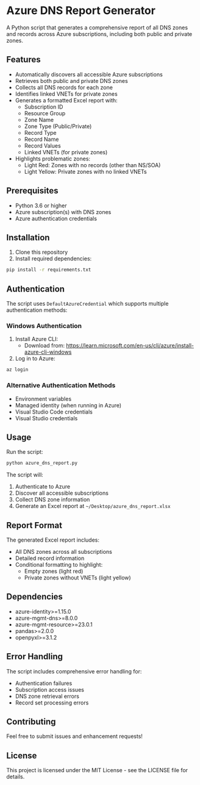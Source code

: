 # Azure DNS Report Generator

A Python script that generates a comprehensive report of all DNS zones and records across Azure subscriptions, including both public and private zones.

## Features

- Automatically discovers all accessible Azure subscriptions
- Retrieves both public and private DNS zones
- Collects all DNS records for each zone
- Identifies linked VNETs for private zones
- Generates a formatted Excel report with:
  - Subscription ID
  - Resource Group
  - Zone Name
  - Zone Type (Public/Private)
  - Record Type
  - Record Name
  - Record Values
  - Linked VNETs (for private zones)
- Highlights problematic zones:
  - Light Red: Zones with no records (other than NS/SOA)
  - Light Yellow: Private zones with no linked VNETs

## Prerequisites

- Python 3.6 or higher
- Azure subscription(s) with DNS zones
- Azure authentication credentials

## Installation

1. Clone this repository
2. Install required dependencies:
```bash
pip install -r requirements.txt
```

## Authentication

The script uses `DefaultAzureCredential` which supports multiple authentication methods:

### Windows Authentication
1. Install Azure CLI:
   - Download from: https://learn.microsoft.com/en-us/cli/azure/install-azure-cli-windows
2. Log in to Azure:
```powershell
az login
```

### Alternative Authentication Methods
- Environment variables
- Managed identity (when running in Azure)
- Visual Studio Code credentials
- Visual Studio credentials

## Usage

Run the script:
```bash
python azure_dns_report.py
```

The script will:
1. Authenticate to Azure
2. Discover all accessible subscriptions
3. Collect DNS zone information
4. Generate an Excel report at `~/Desktop/azure_dns_report.xlsx`

## Report Format

The generated Excel report includes:
- All DNS zones across all subscriptions
- Detailed record information
- Conditional formatting to highlight:
  - Empty zones (light red)
  - Private zones without VNETs (light yellow)

## Dependencies

- azure-identity>=1.15.0
- azure-mgmt-dns>=8.0.0
- azure-mgmt-resource>=23.0.1
- pandas>=2.0.0
- openpyxl>=3.1.2

## Error Handling

The script includes comprehensive error handling for:
- Authentication failures
- Subscription access issues
- DNS zone retrieval errors
- Record set processing errors

## Contributing

Feel free to submit issues and enhancement requests!

## License

This project is licensed under the MIT License - see the LICENSE file for details. 
